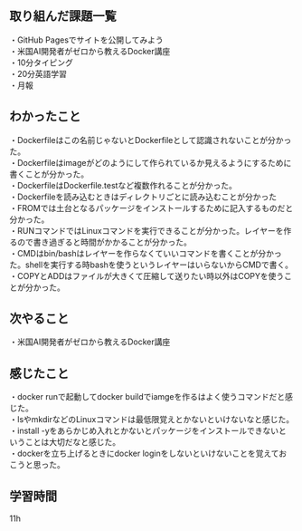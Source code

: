 ## 取り組んだ課題一覧
・GitHub Pagesでサイトを公開してみよう
<br>・米国AI開発者がゼロから教えるDocker講座
<br>・10分タイピング
<br>・20分英語学習
<br>・月報


## わかったこと
・Dockerfileはこの名前じゃないとDockerfileとして認識されないことが分かった。
<br>・Dockerfileはimageがどのようにして作られているか見えるようにするために書くことが分かった。
<br>・DockerfileはDockerfile.testなど複数作れることが分かった。
<br>・Dockerfileを読み込むときはディレクトリごとに読み込むことが分かった
<br>・FROMでは土台となるパッケージをインストールするために記入するものだと分かった。
<br>・RUNコマンドではLinuxコマンドを実行できることが分かった。レイヤーを作るので書き過ぎると時間がかかることが分かった。
<br>・CMDはbin/bashはレイヤーを作らなくていいコマンドを書くことが分かった。shellを実行する時bashを使うというレイヤーはいらないからCMDで書く。
<br>・COPYとADDはファイルが大きくて圧縮して送りたい時以外はCOPYを使うことが分かった。

## 次やること
・米国AI開発者がゼロから教えるDocker講座

## 感じたこと
・docker runで起動してdocker buildでiamgeを作るはよく使うコマンドだと感じた。
<br>・lsやmkdirなどのLinuxコマンドは最低限覚えとかないといけないなと感じた。
<br>・install -yをあらかじめ入れとかないとパッケージをインストールできないということは大切だなと感じた。
<br>・dockerを立ち上げるときにdocker loginをしないといけないことを覚えておこうと思った。
## 学習時間
11h
